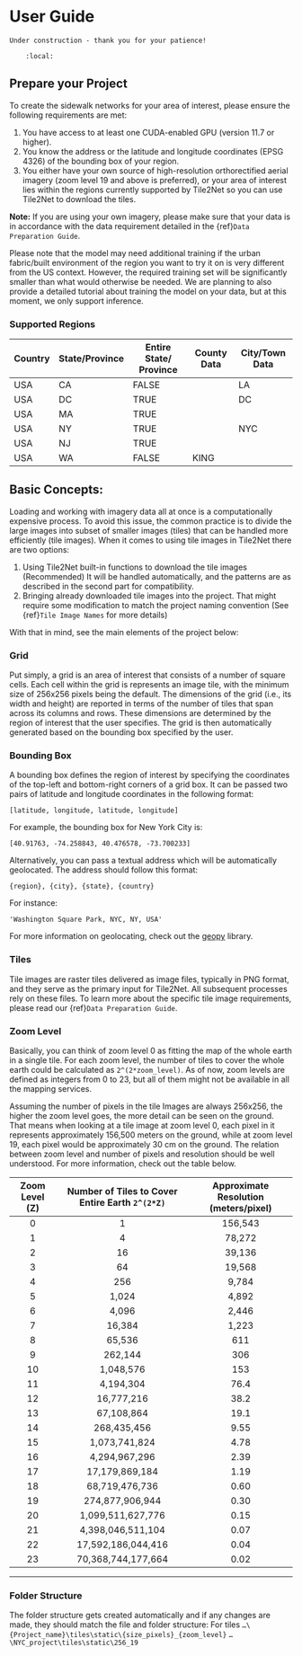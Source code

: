 # User Guide

<!-- In-depth user guide - including information from BASICS.md-->

```{warning}
Under construction - thank you for your patience!
```

```{contents}
    :local:
```

## Prepare your Project

To create the sidewalk networks for your area of interest, please ensure the following requirements are met:

1. You have access to at least one CUDA-enabled GPU (version 11.7 or higher).
2. You know the address or the latitude and longitude coordinates (EPSG 4326) of the bounding box of your region.
3. You either have your own source of high-resolution orthorectified aerial imagery (zoom level 19 and above is
   preferred), or your area of interest lies within the regions currently supported by Tile2Net so you can use Tile2Net
   to download the tiles.

**Note:** If you are using your own imagery, please make sure that your data is in accordance with the data requirement
detailed in the {ref}`Data Preparation Guide`.

Please note that the model may need additional training if the urban fabric/built environment of the region you want to
try it on is very different from the US context. However, the required training set will be significantly smaller than
what would otherwise be needed. We are planning to also provide a detailed tutorial about training the model on your
data, but at this moment, we only support inference.

### Supported Regions

| Country | State/Province | Entire State/ Province | County Data   | City/Town Data |
|---------|----------------|-----------------------|---------------|----------------|
| USA     | CA             | FALSE                 |               | LA             |
| USA     | DC             | TRUE                  |               | DC             |
| USA     | MA             | TRUE                  |               |                |
| USA     | NY             | TRUE                  |               | NYC            |
| USA     | NJ             | TRUE                  |               |                |
| USA     | WA             | FALSE                 | KING          |                |


## Basic Concepts:

Loading and working with imagery data all at once is a computationally expensive process.
To avoid this issue, the common practice is to divide the large images into subset of smaller images (tiles) that can be
handled more efficiently (tile images).
When it comes to using tile images in Tile2Net there are two options:

1) Using Tile2Net built-in functions to download the tile images (Recommended)
   It will be handled automatically, and the patterns are as described in the second part for compatibility.
2) Bringing already downloaded tile images into the project. That might require some modification to match the project
   naming convention (See {ref}`Tile Image Names` for more details)

With that in mind, see the main elements of the project below:

### Grid

Put simply, a grid is an area of interest that consists of a number of square cells. Each cell within the grid is
represents an image tile,
with the minimum size of 256x256 pixels being the default. The dimensions of the grid (i.e., its width and height)
are reported in terms of the number of tiles that span across its columns and rows. These dimensions are determined by
the region of interest
that the user specifies. The grid is then automatically generated based on the bounding box specified by the user.

### Bounding Box

A bounding box defines the region of interest by specifying the coordinates of the top-left and bottom-right corners of
a grid box. It can be passed two pairs of latitude and longitude coordinates in the following format: 

```[latitude, longitude, latitude, longitude]```

For example, the bounding box for New York City is:

```[40.91763, -74.258843, 40.476578, -73.700233]```

Alternatively, you can pass a textual address which will be automatically geolocated. The address should follow this
format:

```{region}, {city}, {state}, {country}```

For instance:

```'Washington Square Park, NYC, NY, USA'```

For more information on geolocating, check out the [geopy](https://geopy.readthedocs.io/en/stable/#module-geopy.geocoders) library.

### Tiles

Tile images are raster tiles delivered as image files, typically in PNG format, and they serve as the primary input for
Tile2Net.
All subsequent processes rely on these files. To learn more about the specific tile image requirements, please read
our {ref}`Data Preparation Guide`.

### Zoom Level

Basically, you can think of zoom level 0 as fitting the map of the whole earth in a single tile. For each zoom level,
the number of tiles to cover the whole earth could be calculated as `2^(2*zoom_level)`. As of now, zoom levels are defined
as integers from 0 to 23, but all of them might not be available in all the mapping services.

Assuming the number of pixels in the tile Images are always 256x256, the higher the zoom level goes, the more detail can
be seen on the ground. That means when looking at a tile image at zoom level 0, each pixel in it represents
approximately 156,500 meters on the ground, while at zoom level 19, each pixel would be approximately 30 cm on the
ground. The relation between zoom level and number of pixels and resolution should be well understood. For more
information, check out the table below.

| Zoom Level (Z) | Number of Tiles to Cover Entire Earth `2^(2*Z)` | Approximate Resolution (meters/pixel) |
|:--------------:|:-------------------------------------------:|:-------------------------------------:|
|       0        |                      1                      |                156,543                |
|       1        |                      4                      |                78,272                 |
|       2        |                     16                      |                39,136                 |
|       3        |                     64                      |                19,568                 |
|       4        |                     256                     |                 9,784                 |
|       5        |                    1,024                    |                 4,892                 |
|       6        |                    4,096                    |                 2,446                 |
|       7        |                   16,384                    |                 1,223                 |
|       8        |                   65,536                    |                  611                  |
|       9        |                   262,144                   |                  306                  |
|       10       |                  1,048,576                  |                  153                  |
|       11       |                  4,194,304                  |                 76.4                  |
|       12       |                 16,777,216                  |                 38.2                  |
|       13       |                 67,108,864                  |                 19.1                  |
|       14       |                 268,435,456                 |                 9.55                  |
|       15       |                1,073,741,824                |                 4.78                  |
|       16       |                4,294,967,296                |                 2.39                  |
|       17       |               17,179,869,184                |                 1.19                  |
|       18       |               68,719,476,736                |                 0.60                  |
|       19       |               274,877,906,944               |                 0.30                  |
|       20       |              1,099,511,627,776              |                 0.15                  |
|       21       |              4,398,046,511,104              |                 0.07                  |
|       22       |             17,592,186,044,416              |                 0.04                  |
|       23       |             70,368,744,177,664              |                 0.02                  |

**************************************************************************************************************

### Folder Structure

The folder structure gets created automatically and if any changes are made, they should match the file and folder
structure:
For tiles
`…\{Project_name}\tiles\static\{size_pixels}_{zoom_level}`
`…\NYC_project\tiles\static\256_19`